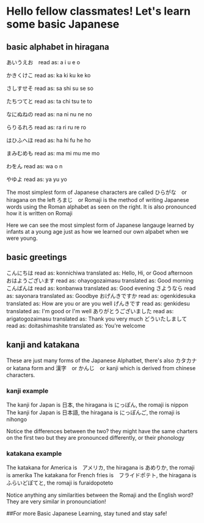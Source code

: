 <h1>Hello fellow classmates! Let's learn some basic Japanese</h1> 

## basic alphabet in hiragana 

あいうえお　read as: a i u e o

かきくけこ read as: ka ki ku ke ko

さしすせそ read as: sa shi su se so 

たちつてと read as: ta chi tsu te to 
 
なにぬねの read as: na ni nu ne no

らりるれろ read as: ra ri ru re ro

はひふへほ read as: ha hi fu he ho 

まみむめも read as: ma mi mu me mo 

わをん read as: wa o n

やゆよ read as: ya yu yo 


The most simplest form of Japanese characters are called ひらがな　or hiragana on the left
ろまじ　or Romaji is the method of writing Japanese words using the Roman alphabet as seen on the right. It is also pronounced how it is written on Romaji 

Here we can see the most simplest form of Japanese langauge learned by infants at a young age just as how we learned our own alpabet when we were young.


## basic greetings 

こんにちは read as: konnichiwa translated as: Hello, Hi, or Good afternoon
おはようございます read as: ohayogozaimasu translated as: Good morning 
こんばんは read as: konbanwa translated as: Good evening
さようなら read as: sayonara translated as: Goodbye
おげんきですか read as: ogenkidesuka translated as: How are you or are you well 
げんきです read as: genkidesu translated as: I'm good or I'm well
ありがとうございました read as: arigatogozaimasu translated as: Thank you very much 
どういたしまして read as: doitashimashite translated as: You're welcome 

## kanji and katakana 

These are just many forms of the Japanese Alphatbet, there's also カタカナ or katana form and 漢字　or かんじ　or kanji which is derived from chinese characters. 

### kanji example 

The kanji for Japan is 日本, the hiragana is にっぽん, the romaji is nippon 
The kanji for Japan is 日本語, the hiragana is にっぽんご, the romaji is nihongo

Notice the differences between the two? they might have the same charters on the first two but they are pronounced differently, or their phonology


### katakana example 

The katakana for America is　アメリカ, the hiragana is あめりか, the romaji is amerika
The katakana for French fries is　フライドポテト, the hiragana is ふらいどぽてと, the romaji is furaidopoteto

Notice anything any similarities between the Romaji and the English word? They are very similar in pronounciation! 


##For more Basic Japanese Learning, stay tuned and stay safe! 
